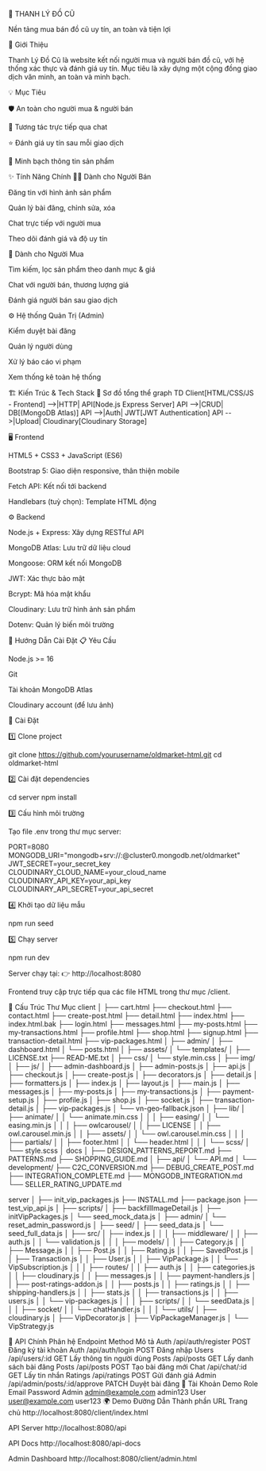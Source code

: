 📘 THANH LÝ ĐỒ CŨ

Nền tảng mua bán đồ cũ uy tín, an toàn và tiện lợi

🧭 Giới Thiệu

Thanh Lý Đồ Cũ là website kết nối người mua và người bán đồ cũ, với hệ thống xác thực và đánh giá uy tín.
Mục tiêu là xây dựng một cộng đồng giao dịch văn minh, an toàn và minh bạch.

💡 Mục Tiêu

🛡️ An toàn cho người mua & người bán

💬 Tương tác trực tiếp qua chat

⭐ Đánh giá uy tín sau mỗi giao dịch

📢 Minh bạch thông tin sản phẩm

✨ Tính Năng Chính
👨‍💼 Dành cho Người Bán

Đăng tin với hình ảnh sản phẩm

Quản lý bài đăng, chỉnh sửa, xóa

Chat trực tiếp với người mua

Theo dõi đánh giá và độ uy tín

🛒 Dành cho Người Mua

Tìm kiếm, lọc sản phẩm theo danh mục & giá

Chat với người bán, thương lượng giá

Đánh giá người bán sau giao dịch

⚙️ Hệ thống Quản Trị (Admin)

Kiểm duyệt bài đăng

Quản lý người dùng

Xử lý báo cáo vi phạm

Xem thống kê toàn hệ thống

🏗️ Kiến Trúc & Tech Stack
🔹 Sơ đồ tổng thể
graph TD
    Client[HTML/CSS/JS - Frontend] -->|HTTP| API[Node.js Express Server]
    API -->|CRUD| DB[(MongoDB Atlas)]
    API -->|Auth| JWT[JWT Authentication]
    API -->|Upload| Cloudinary[Cloudinary Storage]

🖥️ Frontend

HTML5 + CSS3 + JavaScript (ES6)

Bootstrap 5: Giao diện responsive, thân thiện mobile

Fetch API: Kết nối tới backend

Handlebars (tuỳ chọn): Template HTML động

⚙️ Backend

Node.js + Express: Xây dựng RESTful API

MongoDB Atlas: Lưu trữ dữ liệu cloud

Mongoose: ORM kết nối MongoDB

JWT: Xác thực bảo mật

Bcrypt: Mã hóa mật khẩu

Cloudinary: Lưu trữ hình ảnh sản phẩm

Dotenv: Quản lý biến môi trường

🚀 Hướng Dẫn Cài Đặt
📋 Yêu Cầu

Node.js >= 16

Git

Tài khoản MongoDB Atlas

Cloudinary account (để lưu ảnh)

🔧 Cài Đặt

1️⃣ Clone project

git clone https://github.com/yourusername/oldmarket-html.git
cd oldmarket-html


2️⃣ Cài đặt dependencies

cd server
npm install


3️⃣ Cấu hình môi trường

Tạo file .env trong thư mục server:

PORT=8080
MONGODB_URI="mongodb+srv://<username>:<password>@cluster0.mongodb.net/oldmarket"
JWT_SECRET=your_secret_key
CLOUDINARY_CLOUD_NAME=your_cloud_name
CLOUDINARY_API_KEY=your_api_key
CLOUDINARY_API_SECRET=your_api_secret


4️⃣ Khởi tạo dữ liệu mẫu

npm run seed


5️⃣ Chạy server

npm run dev


Server chạy tại:
👉 http://localhost:8080

Frontend truy cập trực tiếp qua các file HTML trong thư mục /client.

🧱 Cấu Trúc Thư Mục
client
│
├── cart.html
├── checkout.html
├── contact.html
├── create-post.html
├── detail.html
├── index.html
├── index.html.bak
├── login.html
├── messages.html
├── my-posts.html
├── my-transactions.html
├── profile.html
├── shop.html
├── signup.html
├── transaction-detail.html
├── vip-packages.html
│
├── admin/
│   ├── dashboard.html
│   └── posts.html
│
├── assets/
│   └── templates/
│
├── LICENSE.txt
├── READ-ME.txt
│
├── css/
│   └── style.min.css
│
├── img/
│
├── js/
│   ├── admin-dashboard.js
│   ├── admin-posts.js
│   ├── api.js
│   ├── checkout.js
│   ├── create-post.js
│   ├── decorators.js
│   ├── detail.js
│   ├── formatters.js
│   ├── index.js
│   ├── layout.js
│   ├── main.js
│   ├── messages.js
│   ├── my-posts.js
│   ├── my-transactions.js
│   ├── payment-setup.js
│   ├── profile.js
│   ├── shop.js
│   ├── socket.js
│   ├── transaction-detail.js
│   ├── vip-packages.js
│   └── vn-geo-fallback.json
│
├── lib/
│   ├── animate/
│   │   └── animate.min.css
│   │
│   ├── easing/
│   │   └── easing.min.js
│   │
│   ├── owlcarousel/
│   │   ├── LICENSE
│   │   ├── owl.carousel.min.js
│   │   ├── assets/
│   │   └── owl.carousel.min.css
│   │
│   ├── partials/
│   │   ├── footer.html
│   │   └── header.html
│   │
│   └── scss/
│       └── style.scss
│
docs
│
├── DESIGN_PATTERNS_REPORT.md
├── PATTERNS.md
├── SHOPPING_GUIDE.md
│
├── api/
│   └── API.md
│
└── development/
    ├── C2C_CONVERSION.md
    ├── DEBUG_CREATE_POST.md
    ├── INTEGRATION_COMPLETE.md
    ├── MONGODB_INTEGRATION.md
    └── SELLER_RATING_UPDATE.md

server
│
├── init_vip_packages.js
├── INSTALL.md
├── package.json
├── test_vip_api.js
│
├── scripts/
│   ├── backfillImageDetail.js
│   ├── initVipPackages.js
│   └── seed_mock_data.js
│
├── admin/
│   └── reset_admin_password.js
│
├── seed/
│   ├── seed_data.js
│   └── seed_full_data.js
│
├── src/
│   ├── index.js
│   │
│   ├── middleware/
│   │   ├── auth.js
│   │   └── validation.js
│   │
│   ├── models/
│   │   ├── Category.js
│   │   ├── Message.js
│   │   ├── Post.js
│   │   ├── Rating.js
│   │   ├── SavedPost.js
│   │   ├── Transaction.js
│   │   ├── User.js
│   │   ├── VipPackage.js
│   │   └── VipSubscription.js
│   │
│   ├── routes/
│   │   ├── auth.js
│   │   ├── categories.js
│   │   ├── cloudinary.js
│   │   ├── messages.js
│   │   ├── payment-handlers.js
│   │   ├── post-ratings-addon.js
│   │   ├── posts.js
│   │   ├── ratings.js
│   │   ├── shipping-handlers.js
│   │   ├── stats.js
│   │   ├── transactions.js
│   │   ├── users.js
│   │   └── vip-packages.js
│   │
│   ├── scripts/
│   │   └── seedData.js
│   │
│   ├── socket/
│   │   └── chatHandler.js
│   │
│   └── utils/
│       ├── cloudinary.js
│       ├── VipDecorator.js
│       ├── VipPackageManager.js
│       └── VipStrategy.js


🧩 API Chính
Phân hệ	Endpoint	Method	Mô tả
Auth	/api/auth/register	POST	Đăng ký tài khoản
Auth	/api/auth/login	POST	Đăng nhập
Users	/api/users/:id	GET	Lấy thông tin người dùng
Posts	/api/posts	GET	Lấy danh sách bài đăng
Posts	/api/posts	POST	Tạo bài đăng mới
Chat	/api/chat/:id	GET	Lấy tin nhắn
Ratings	/api/ratings	POST	Gửi đánh giá
Admin	/api/admin/posts/:id/approve	PATCH	Duyệt bài đăng
🧪 Tài Khoản Demo
Role	Email	Password
Admin	admin@example.com
	admin123
User	user@example.com
	user123
🌍 Demo Đường Dẫn
Thành phần	URL
Trang chủ	http://localhost:8080/client/index.html

API Server	http://localhost:8080/api

API Docs	http://localhost:8080/api-docs

Admin Dashboard	http://localhost:8080/client/admin.html
